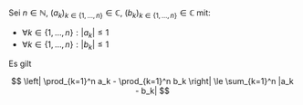 Sei $n \in \mathbb{N}$, $(a_k)_{k \in \{ 1, \dots, n \}} \in \mathbb{C}$, $(b_k)_{k \in \{ 1, \dots, n \}} \in \mathbb{C}$ mit:
- $\forall k \in \{ 1, \dots, n \} : |a_k| \le 1$
- $\forall k \in \{ 1, \dots, n \} : |b_k| \le 1$

Es gilt

$$
	\left| \prod_{k=1}^n a_k - \prod_{k=1}^n b_k \right| \le \sum_{k=1}^n |a_k - b_k|
$$